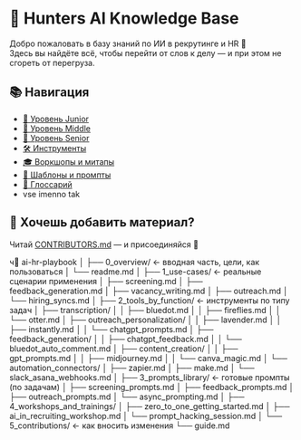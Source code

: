 # 🧠 Hunters AI Knowledge Base

Добро пожаловать в базу знаний по ИИ в рекрутинге и HR 🌱  
Здесь вы найдёте всё, чтобы перейти от слов к делу — и при этом не сгореть от перегруза.

## 📚 Навигация
- [🌱 Уровень Junior](https://github.com/aleksashkina997/Junior-AI-enthusiast/tree/main/junior)
- [🌿 Уровень Middle](levels/middle/README.md)
- [🌳 Уровень Senior](levels/senior/README.md)
- [🛠️ Инструменты](tools/)
- [🎓 Воркшопы и митапы](workshops/)
- [📐 Шаблоны и промпты](templates/)
- [📖 Глоссарий](glossary/ai-terms.md)
- vse imenno tak 

## 🤝 Хочешь добавить материал?
Читай [CONTRIBUTORS.md](CONTRIBUTORS.md) — и присоединяйся 💚

ч📁 ai-hr-playbook
│
├── 0_overview/                         ← вводная часть, цели, как пользоваться
│   └── readme.md
│
├── 1_use-cases/                        ← реальные сценарии применения
│   ├── screening.md
│   ├── feedback_generation.md
│   ├── vacancy_writing.md
│   ├── outreach.md
│   └── hiring_syncs.md
│
├── 2_tools_by_function/               ← инструменты по типу задач
│   ├── transcription/
│   │   ├── bluedot.md
│   │   ├── fireflies.md
│   │   └── otter.md
│   ├── outreach_personalization/
│   │   ├── lavender.md
│   │   ├── instantly.md
│   │   └── chatgpt_prompts.md
│   ├── feedback_generation/
│   │   ├── chatgpt_feedback.md
│   │   └── bluedot_auto_comment.md
│   ├── content_creation/
│   │   ├── gpt_prompts.md
│   │   ├── midjourney.md
│   │   └── canva_magic.md
│   └── automation_connectors/
│       ├── zapier.md
│       ├── make.md
│       └── slack_asana_webhooks.md
│
├── 3_prompts_library/                 ← готовые промпты (по задачам)
│   ├── screening_prompts.md
│   ├── feedback_prompts.md
│   ├── outreach_prompts.md
│   └── async_prompting.md
│
├── 4_workshops_and_trainings/
│   ├── zero_to_one_getting_started.md
│   ├── ai_in_recruiting_workshop.md
│   └── prompt_hacking_session.md
│
└── 5_contributions/                   ← как вносить изменения
    └── guide.md
